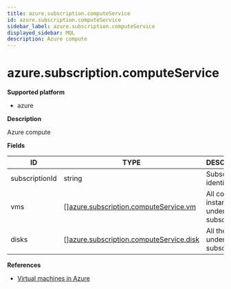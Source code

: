 ```yaml
---
title: azure.subscription.computeService
id: azure.subscription.computeService
sidebar_label: azure.subscription.computeService
displayed_sidebar: MQL
description: Azure compute
---
```


# azure.subscription.computeService

**Supported platform**

- azure

**Description**

Azure compute

**Fields**

| ID             | TYPE                                                                                          | DESCRIPTION                                |
| -------------- | --------------------------------------------------------------------------------------------- | ------------------------------------------ |
| subscriptionId | string                                                                                        | Subscription identifier                    |
| vms            | &#91;&#93;[azure.subscription.computeService.vm](azure.subscription.computeservice.vm.md)     | All compute instances under a subscription |
| disks          | &#91;&#93;[azure.subscription.computeService.disk](azure.subscription.computeservice.disk.md) | All the disks under a subscription         |

**References**

- [Virtual machines in Azure](https://learn.microsoft.com/en-us/azure/virtual-machines/)
